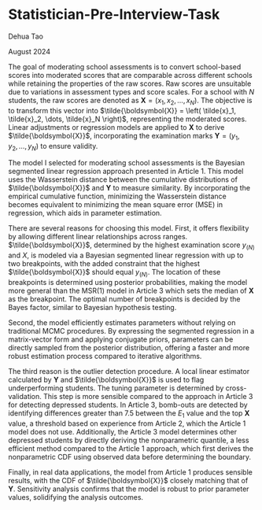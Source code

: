 # Statistician-Pre-Interview-Task

Dehua Tao

August 2024

The goal of moderating school assessments is to convert school-based scores into moderated scores that are comparable across different schools while retaining the properties of the raw scores. Raw scores are unsuitable due to variations in assessment types and score scales. For a school with $N$ students, the raw scores are denoted as $\boldsymbol{X} = \left( x_1, x_2, \dots, x_N \right)$. The objective is to transform this vector into $\tilde{\boldsymbol{X}} = \left( \tilde{x}_1, \tilde{x}_2, \dots, \tilde{x}_N \right)$, representing the moderated scores. Linear adjustments or regression models are applied to $\boldsymbol{X}$ to derive $\tilde{\boldsymbol{X}}$, incorporating the examination marks $\boldsymbol{Y} = \left( y_1, y_2, \dots, y_N \right)$ to ensure validity.

The model I selected for moderating school assessments is the Bayesian segmented linear regression approach presented in Article 1. This model uses the Wasserstein distance between the cumulative distributions of $\tilde{\boldsymbol{X}}$ and $\boldsymbol{Y}$ to measure similarity. By incorporating the empirical cumulative function, minimizing the Wasserstein distance becomes equivalent to minimizing the mean square error (MSE) in regression, which aids in parameter estimation.

There are several reasons for choosing this model. First, it offers flexibility by allowing different linear relationships across ranges. $\tilde{\boldsymbol{X}}$, determined by the highest examination score $y_{(N)}$ and $X$, is modeled via a Bayesian segmented linear regression with up to two breakpoints, with the added constraint that the highest $\tilde{\boldsymbol{X}}$ should equal $y_{(N)}$. The location of these breakpoints is determined using posterior probabilities, making the model more general than the MSR(1) model in Article 3 which sets the median of $\boldsymbol{X}$ as the breakpoint. The optimal number of breakpoints is decided by the Bayes factor, similar to Bayesian hypothesis testing.

Second, the model efficiently estimates parameters without relying on traditional MCMC procedures. By expressing the segmented regression in a matrix-vector form and applying conjugate priors, parameters can be directly sampled from the posterior distribution, offering a faster and more robust estimation process compared to iterative algorithms.

The third reason is the outlier detection procedure. A local linear estimator calculated by $\boldsymbol{Y}$ and $\tilde{\boldsymbol{X}}$ is used to flag underperforming students. The tuning parameter is determined by cross-validation. This step is more sensible compared to the approach in Article 3 for detecting depressed students. In Article 3, bomb-outs are detected by identifying differences greater than 7.5 between the $E_1$ value and the top $\boldsymbol{X}$ value, a threshold based on experience from Article 2, which the Article 1 model does not use. Additionally, the Article 3 model determines other depressed students by directly deriving the nonparametric quantile, a less efficient method compared to the Article 1 approach, which first derives the nonparametric CDF using observed data before determining the boundary.

Finally, in real data applications, the model from Article 1 produces sensible results, with the CDF of $\tilde{\boldsymbol{X}}$ closely matching that of $\boldsymbol{Y}$. Sensitivity analysis confirms that the model is robust to prior parameter values, solidifying the analysis outcomes.
